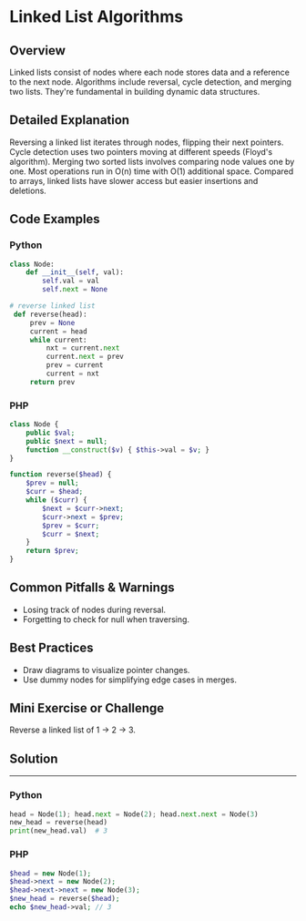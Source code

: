 # Linked List Algorithms

## Overview
Linked lists consist of nodes where each node stores data and a reference to the next node. Algorithms include reversal, cycle detection, and merging two lists. They're fundamental in building dynamic data structures.

## Detailed Explanation
Reversing a linked list iterates through nodes, flipping their next pointers. Cycle detection uses two pointers moving at different speeds (Floyd's algorithm). Merging two sorted lists involves comparing node values one by one. Most operations run in O(n) time with O(1) additional space. Compared to arrays, linked lists have slower access but easier insertions and deletions.

## Code Examples
### Python
```python
class Node:
    def __init__(self, val):
        self.val = val
        self.next = None

# reverse linked list
 def reverse(head):
     prev = None
     current = head
     while current:
         nxt = current.next
         current.next = prev
         prev = current
         current = nxt
     return prev
```

### PHP
```php
class Node {
    public $val;
    public $next = null;
    function __construct($v) { $this->val = $v; }
}

function reverse($head) {
    $prev = null;
    $curr = $head;
    while ($curr) {
        $next = $curr->next;
        $curr->next = $prev;
        $prev = $curr;
        $curr = $next;
    }
    return $prev;
}
```

## Common Pitfalls & Warnings
- Losing track of nodes during reversal.
- Forgetting to check for null when traversing.

## Best Practices
- Draw diagrams to visualize pointer changes.
- Use dummy nodes for simplifying edge cases in merges.

## Mini Exercise or Challenge
Reverse a linked list of 1 → 2 → 3.

## Solution
---
### Python
```python
head = Node(1); head.next = Node(2); head.next.next = Node(3)
new_head = reverse(head)
print(new_head.val)  # 3
```
### PHP
```php
$head = new Node(1);
$head->next = new Node(2);
$head->next->next = new Node(3);
$new_head = reverse($head);
echo $new_head->val; // 3
```
